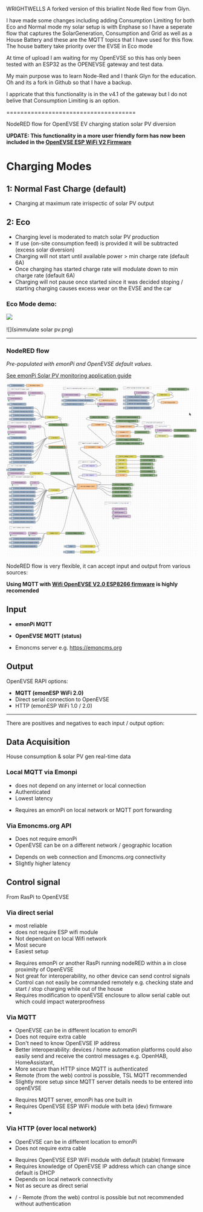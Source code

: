 WRIGHTWELLS
A forked version of this briallint Node Red flow from Glyn.

I have made some changes including adding Consumption Limiting for both Eco and Normal mode
my solar setup is with Enphase so I have a seperate flow that captures the SolarGeneration, Consumption and Grid as well as a House Battery
and these are the MQTT topics that I have used for this flow. The house battery take priority over the EVSE in Eco mode

At time of upload I am waiting for my OpenEVSE so this has only been tested with an ESP32 as the OPENEVSE gateway and test data.

My main purpose was to learn Node-Red and I thank Glyn for the education.
Oh and its a fork in Github so that I have a backup.

I appricate that this functionality is in the v4.1 of the gateway but I do not belive that Consumption Limiting is an option. 

=====================================


NodeRED flow for OpenEVSE EV charging station solar PV diversion

**UPDATE: This functionality in a more user friendly form has now been included in the [OpenEVSE ESP WiFi V2 Firmware](github.com/OpenEVSE/ESP8266_WiFi_v2.x)**

# Charging Modes

## 1: Normal Fast Charge (default)

- Charging at maximum rate irrispectic of solar PV output


## 2: Eco

- Charging level is moderated to match solar PV production
- If use (on-site consumption feed) is provided it will be subtracted (excess solar diversion)
- Charging will not start until available power > min charge rate (default 6A)
- Once charging has started charge rate will modulate down to min charge rate (default 6A)
- Charging will not pause once started since it was decided stoping / starting charging causes excess wear on the EVSE and the car

### Eco Mode demo:

![](MySolar.png)

![](simmulate solar pv.png)


***

### NodeRED flow

*Pre-populated with emonPi and OpenEVSE default values.*

[See emonPi Solar PV monitoring application guide](https://https://guide.openenergymonitor.org/applications/solar-pv/)

![](openevse-solarpv-divert.png)

NodeRED flow is very flexible, it can accept input and output from various sources:

**Using MQTT with [Wifi OpenEVSE V2.0 ESP8266 firmware](https://https://github.com/OpenEVSE/ESP8266_WiFi_v2.x) is highly recomended**

## Input

- **emonPi MQTT**
- **OpenEVSE MQTT (status)**

- Emoncms server e.g. https://emoncms.org

## Output

OpenEVSE RAPI options:

- **MQTT (emonESP WiFi 2.0)**
- Direct serial connection to OpenEVSE
- HTTP (emonESP WiFi 1.0 / 2.0)


***

There are positives and negatives to each input / output option:

## Data Acquisition

House consumption & solar PV gen real-time data

### Local MQTT via Emonpi

+ does not depend on any internet or local connection
+ Authenticated
+ Lowest latency
- Requires an emonPi on local network or MQTT port forwarding

### Via Emoncms.org API

+ Does not require emonPi
+ OpenEVSE can be on a different network / geographic location
- Depends on web connection and Emoncms.org connectivity
- Slightly higher latency

## Control signal

From RasPi to OpenEVSE

### Via direct serial

+ most reliable
+ does not require ESP wifi module
+ Not dependant on local Wifi network
+ Most secure
+ Easiest setup
- Requires emonPi or another RasPi running nodeRED within a in close proximity of OpenEVSE
- Not great for interoperability, no other device can send control signals
- Control can not easily be commanded remotely e.g. checking state and start / stop charging while out of the house
- Requires modification to openEVSE enclosure to allow serial cable out which could impact waterproofness

### Via MQTT

+ OpenEVSE can be in different location to emonPi
+ Does not require extra cable
+ Don't need to know OpenEVSE IP address
+ Better interoperability: devices / home automation platforms could also easily send and receive the control messages e.g. OpenHAB, HomeAssistant,
+ More secure than HTTP since MQTT is authenticated
+ Remote (from the web) control is possible, TSL MQTT
recommended
+ Slightly more setup since MQTT server details needs to be entered into openEVSE
- Requires MQTT server, emonPi has one built in
- Requires OpenEVSE ESP WiFi module with beta (dev) firmware
-
### Via HTTP (over local network)

+ OpenEVSE can be in different location to emonPi
+ Does not require extra cable
- Requires OpenEVSE ESP WiFi module with default (stable) firmware
- Requires knowledge of OpenEVSE IP address which can change since default is DHCP
- Depends on local network connectivity
- Not as secure as direct serial
+ / - Remote (from the web) control is possible but not recommended without authentication



